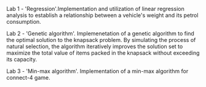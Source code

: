 Lab 1 - 'Regression'.Implementation and utilization of linear regression analysis to establish a relationship between a vehicle's weight and its petrol consumption.


Lab 2 - 'Genetic algorithm'. Implemenetation of a genetic algorithm to find the optimal solution to the knapsack problem. By simulating the process of natural selection, the algorithm iteratively improves the solution set to maximize the total value of items packed in the knapsack without exceeding its capacity.


Lab 3 - 'Min-max algorithm'. Implementation of a min-max algorithm for connect-4 game. 
